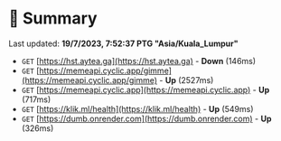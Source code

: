 # 📖 Summary
Last updated: **19/7/2023, 7:52:37 PTG "Asia/Kuala_Lumpur"**

- `GET` [https://hst.aytea.ga](https://hst.aytea.ga) - **Down** (146ms)
- `GET` [https://memeapi.cyclic.app/gimme](https://memeapi.cyclic.app/gimme) - **Up** (2527ms)
- `GET` [https://memeapi.cyclic.app](https://memeapi.cyclic.app) - **Up** (717ms)
- `GET` [https://klik.ml/health](https://klik.ml/health) - **Up** (549ms)
- `GET` [https://dumb.onrender.com](https://dumb.onrender.com) - **Up** (326ms)
